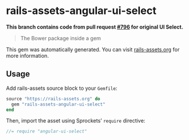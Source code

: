 # rails-assets-angular-ui-select

**This branch contains code from pull request [#796] for original UI Select.**

> The Bower package inside a gem

This gem was automatically generated. You can visit [rails-assets.org](https://rails-assets.org) for more information.

## Usage

Add rails-assets source block to your `Gemfile`:

```ruby
source "https://rails-assets.org" do
  gem "rails-assets-angular-ui-select"
end

```

Then, import the asset using Sprockets’ `require` directive:

```js
//= require "angular-ui-select"
```

[#796]: https://github.com/angular-ui/ui-select/pull/796
